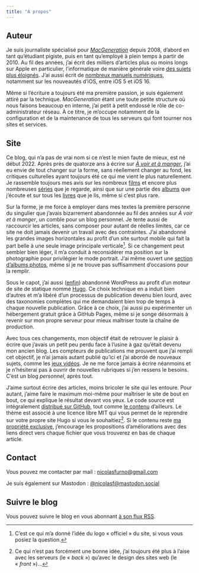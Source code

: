 ```yaml
---
title: "À propos"
---
```


## Auteur

Je suis journaliste spécialisé pour [*MacGeneration*](https://www.macg.co) depuis 2008, d’abord en tant qu’étudiant pigiste, puis en tant qu’employé à plein temps à partir de 2010. Au fil des années, j’ai écrit des milliers d’articles plus ou moins longs sur Apple en particulier, l’informatique de manière générale voire [des sujets plus éloignés](https://www.macg.co/mobilites/2021/11/six-mois-en-tesla-notre-nouvelle-serie-pour-le-club-igen-125325). J’ai aussi écrit de [nombreux manuels numériques](https://ours.macg.co/livres/), notamment sur les nouveautés d’iOS, entre iOS 5 et iOS 16. 

Même si l’écriture a toujours été ma première passion, je suis également attiré par la technique. *MacGeneration* étant une toute petite structure où nous faisons beaucoup en interne, j’ai petit à petit endossé le rôle de co-administrateur réseau. À ce titre, je m’occupe notamment de la configuration et de la maintenance de tous les serveurs qui font tourner nos sites et services.

## Site

Ce blog, qui n’a pas de vrai nom si ce n’est le mien faute de mieux, est né début 2022. Après près de quatorze ans à écrire sur [*À voir et à manger*](https://voiretmanger.fr), j’ai eu envie de tout changer sur la forme, sans réellement changer au fond, les critiques culturelles ayant toujours été ce qui me vient le plus naturellement. Je rassemble toujours mes avis sur les nombreux [films](https://nicolasfurno.fr/film/) et encore plus nombreuses [séries](https://nicolasfurno.fr/serie/) que je regarde, ainsi que sur une partie des [albums](https://nicolasfurno.fr/album/) que j’écoute et sur tous les [livres](https://nicolasfurno.fr/livre/) que je lis, même si c’est plus rare. 

Sur la forme, je me force à employer dans mes textes la première personne du singulier que j’avais bizarrement abandonnée au fil des années sur *À voir et à manger*, un comble pour un blog personnel. Je tente aussi de raccourcir les articles, sans composer pour autant de réelles limites, car ce site ne doit jamais devenir un travail avec des contraintes. J’ai abandonné les grandes images horizontales au profit d’un site surtout mobile qui fait la part belle à une seule image principale verticale[^1]. Si ce changement peut sembler bien léger, il m’a conduit à reconsidérer ma position sur la photographie pour privilégier le mode portrait. J’ai même ouvert une [section d’albums photos](https://nicolasfurno.fr/photo/), même si je ne trouve pas suffisamment d’occasions pour la remplir.

Sous le capot, j’ai aussi ([enfin](https://mestrucspour.wordpress.com/2015/07/08/abandonner-wordpress/)) abandonné WordPress au profit d’un moteur de site de statique nommé [Hugo](https://gohugo.io). Ce choix technique en a induit bien d’autres et m’a libéré d’un processus de publication devenu bien lourd, avec des taxonomies complètes qui me demandaient bien trop de temps à chaque nouvelle publication. Grâce à ce choix, j’ai aussi pu expérimenter un hébergement gratuit grâce à GitHub Pages, même si je songe désormais à revenir sur mon propre serveur pour mieux maîtriser toute la chaîne de production.

Avec tous ces changements, mon objectif était de retrouver le plaisir à écrire que j’avais un petit peu perdu face à l’usine à gaz qu’était devenu mon ancien blog. Les compteurs de publications me prouvent que j’ai rempli cet objectif, je n’ai jamais autant publié qu’ici et j’ai abordé de nouveaux sujets, comme les [jeux vidéos](https://nicolasfurno.fr/jeu-video/). Je ne me force jamais à écrire néanmoins et je n’hésiterai pas à ouvrir de nouvelles rubriques si j’en ressens le besoins. C’est un blog *personnel*, après tout.

J’aime surtout écrire des articles, moins bricoler le site qui les entoure. Pour autant, j’aime faire le maximum moi-même pour maîtriser le site de bout en bout, ce qui explique le résultat devant vos yeux. Le code source est intégralement [distribué sur GitHub](https://github.com/nicolinuxfr/nicolasfurno), tout comme [le contenu](https://github.com/nicolinuxfr/nicolasfurno.fr) d’ailleurs. Le thème est associé à une licence libre MIT qui vous permet de le reprendre sur votre propre site Hugo si vous le souhaitiez[^2]. Si le contenu reste [ma propriété exclusive](/mentions-legales/), j’encourage les propositions d’améliorations avec des liens direct vers chaque fichier que vous trouverez en bas de chaque article. 

## Contact

Vous pouvez me contacter par mail : [nicolasfurno@gmail.com](mailto:nicolasfurno@gmail.com)

Je suis également sur Mastodon : [@nicolasf@mastodon.social](https://mastodon.social/@nicolasf)

## Suivre le blog

Vous pouvez suivre le blog en vous abonnant [à son flux RSS](/index.xml).


[^1]: C’est ce qui m’a donné l’idée du logo « officiel » du site, si vous vous posiez la question.

[^2]: Ce qui n’est pas forcément une bonne idée, j’ai toujours été plus à l’aise avec les serveurs (le « *back* ») qu’avec le design des sites web (le « *front* »)…